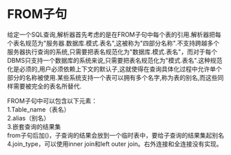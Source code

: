 # FROM子句
给定一个SQL查询,解析器首先考虑的是在FROM子句中每个表的引用.解析器把每个表名规范为"服务器.数据库.模式.表名",这被称为"四部分名称".不支持跨越多个服务器执行查询的系统,只需要把表名规范化为"数据库.模式.表名"，而对于每个DBMS只支持一个数据库的系统来说,只需要把表名规范化为"模式.表名".这种规范化是必须的,用户必须依赖上下文的默认子,这就使得在查询具体化过程中允许单个部分的名称被使用.某些系统支持一个表可以拥有多个名字,称为表的别名,而这些同样需要被完全的表名所替代.<br>

FROM子句中可以包含以下元素：
<br>1.Table_name（表名）
<br>2.alias（别名）
<br>3.嵌套查询的结果集<br>
from子句后加()，子查询的结果会放到一个临时表中，要给子查询的结果集起别名
<br>4.join_type，可以使用inner join和left outer join。右外连接和全连接没有实现。
